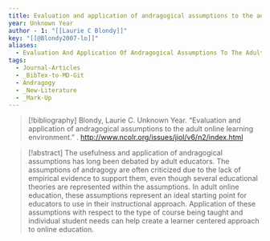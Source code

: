 ```yaml
---
title: Evaluation and application of andragogical assumptions to the adult online learning environment
year: Unknown Year
author - 1: "[[Laurie C Blondy]]"
key: "[[@Blondy2007-lo]]"
aliases:
  - Evaluation And Application Of Andragogical Assumptions To The Adult Online Learning Environment
tags:
  - Journal-Articles
  - _BibTex-to-MD-Git
  - Andragogy
  - _New-Literature
  - _Mark-Up
---
```


> [!bibliography]
> Blondy, Laurie C. Unknown Year. “Evaluation and application of andragogical assumptions to the adult online learning environment.” . http://www.ncolr.org/issues/jiol/v6/n2/index.html

> [!abstract]
> The usefulness and application of andragogical assumptions has long been debated by adult educators. The assumptions of andragogy are often criticized due to the lack of empirical evidence to support them, even though several educational theories are represented within the assumptions. In adult online education, these assumptions represent an ideal starting point for educators to use in their instructional approach. Application of these assumptions with respect to the type of course being taught and individual student needs can help create a learner centered approach to online education.